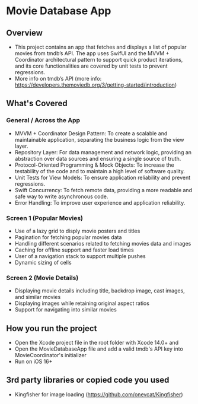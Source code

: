 #  Movie Database App
## Overview
- This project contains an app that fetches and displays a list of popular movies from tmdbʼs API. The app uses SwifUI and the MVVM + Coordinator architectural pattern to support quick product iterations, and its core functionalities are covered by unit tests to prevent regressions.
- More info on tmdbʼs API (more info: https://developers.themoviedb.org/3/getting-started/introduction)

## What's Covered
### General / Across the App
- MVVM + Coordinator Design Pattern: To create a scalable and maintainable application, separating the business logic from the view layer.
- Repository Layer: For data management and network logic, providing an abstraction over data sources and ensuring a single source of truth.
- Protocol-Oriented Programming & Mock Objects: To increase the testability of the code and to maintain a high level of software quality.
- Unit Tests for View Models: To ensure application reliability and prevent regressions.
- Swift Concurrency: To fetch remote data, providing a more readable and safe way to write asynchronous code.
- Error Handling: To improve user experience and application reliability.

### Screen 1 (Popular Movies)
- Use of a lazy grid to disply movie posters and titles
- Pagination for fetching popular movies data
- Handling different scenarios related to fetching movies data and images
- Caching for offline support and faster load times
- User of a navigation stack to support multiple pushes
- Dynamic sizing of cells

### Screen 2 (Movie Details)
- Displaying movie details including title, backdrop image, cast images, and similar movies
- Displaying images while retaining original aspect ratios
- Support for navigating into similar movies

## How you run the project
- Open the Xcode project file in the root folder with Xcode 14.0+ and 
- Open the MovieDatabaseApp file and add a valid tmdb's API key into MovieCoordinator's initializer
- Run on iOS 16+

## 3rd party libraries or copied code you used
- Kingfisher for image loading (https://github.com/onevcat/Kingfisher)
